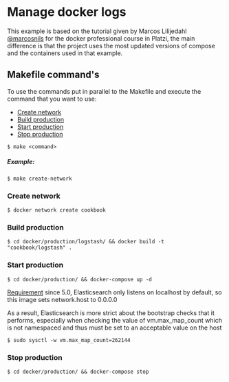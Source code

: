 # Manage docker logs
This example is based on the tutorial given by Marcos Lilijedahl [@marcosnils](https://twitter.com/marcosnils) for the docker professional course in Platzi, the main difference is that the project uses the most updated versions of compose and the containers used in that example.

## Makefile command's
To use the commands put in parallel to the Makefile and execute the command that you want to use:

* [Create network](#create-network)
* [Build production](#build-production)
* [Start production](#start-production)
* [Stop production](#stop-production)

`$ make <command>`
##### Example:
`$ make create-network`

### Create network
`$ docker network create cookbook`

### Build production
`$ cd docker/production/logstash/ && docker build -t "cookbook/logstash" .`

### Start production
`$ cd docker/production/ && docker-compose up -d`

[Requirement](https://www.elastic.co/guide/en/elasticsearch/reference/5.0/vm-max-map-count.html)
since 5.0, Elasticsearch only listens on localhost by default, so this image sets network.host to 0.0.0.0

As a result, Elasticsearch is more strict about the bootstrap checks that it performs, especially when checking the value of vm.max_map_count which is not namespaced and thus must be set to an acceptable value on the host

`$ sudo sysctl -w vm.max_map_count=262144`

### Stop production
`$ cd docker/production/ && docker-compose stop`